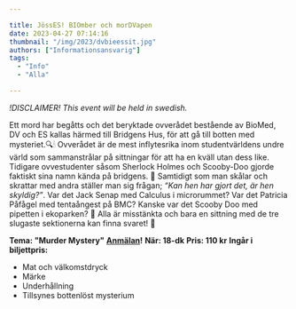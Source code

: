 ```yaml
---

title: JössES! BIOmber och morDVapen
date: 2023-04-27 07:14:16
thumbnail: "/img/2023/dvbieessit.jpg"
authors: ["Informationsansvarig"]
tags: 
  - "Info"
  - "Alla"

---
```

*!DISCLAIMER! This event will be held in swedish.*

Ett mord har begåtts och det beryktade ovverådet bestående av BioMed, DV och ES kallas härmed till Bridgens Hus, för att gå till botten med mysteriet.🔍🕯 Ovverådet är de mest inflytesrika inom studentvärldens undre värld som sammanstrålar på sittningar för att ha en kväll utan dess like. Tidigare ovvestudenter såsom Sherlock Holmes och Scooby-Doo gjorde faktiskt sina namn kända på bridgens. 📸
Samtidigt som man skålar och skrattar med andra ställer man sig frågan; *“Kan hen har gjort det, är hen skyldig?”*. Var det Jack Senap med Calculus i microrummet? Var det Patricia Påfågel med tentaångest på BMC? Kanske var det Scooby Doo med pipetten i ekoparken? 🤔 Alla är misstänkta och bara en sittning med de tre slugaste sektionerna kan finna svaret! 👻

**Tema: "Murder Mystery"**
**[Anmälan](https://forms.gle/LCdu5PJ9siRZrxkL6)!**
**När: 18-dk**
**Pris: 110 kr**
**Ingår i biljettpris:**
* Mat och välkomstdryck
* Märke
* Underhållning
* Tillsynes bottenlöst mysterium
